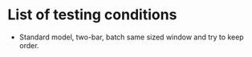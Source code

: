 # List of testing conditions

- Standard model, two-bar, batch same sized window and try to keep order.
